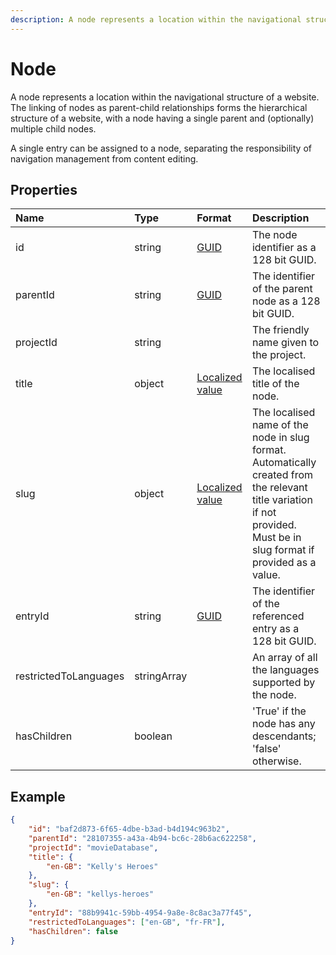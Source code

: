 ```yaml
---
description: A node represents a location within the navigational structure of a website.A single entry can be assigned to a node, separating the responsibility of navigation management from content editing. The linking of nodes as parent-child relationships forms the hierarchical structure of a website, with a node having a single parent and (optionally) multiple child nodes.
---
```


# Node

A node represents a location within the navigational structure of a website. The linking of nodes as parent-child relationships forms the hierarchical structure of a website, with a node having a single parent and (optionally) multiple child nodes.

A single entry can be assigned to a node, separating the responsibility of navigation management from content editing.

## Properties

| Name | Type | Format | Description |
| :------- | :--- | :----- | :---------- |
| id | string | [GUID](https://docs.microsoft.com/en-us/dotnet/api/system.guid) | The node identifier as a 128 bit GUID. |
| parentId | string | [GUID](https://docs.microsoft.com/en-us/dotnet/api/system.guid) | The identifier of the parent node as a 128 bit GUID. |
| projectId | string |  | The friendly name given to the project. |
| title | object | [Localized value](/key-concepts/localization.md) | The localised title of the node. |
| slug | object | [Localized value](/key-concepts/localization.md) | The localised name of the node in slug format. Automatically created from the relevant title variation if not provided. Must be in slug format if provided as a value. |
| entryId | string | [GUID](https://docs.microsoft.com/en-us/dotnet/api/system.guid) | The identifier of the referenced entry as a 128 bit GUID. |
| restrictedToLanguages | stringArray |  | An array of all the languages supported by the node. |
| hasChildren | boolean | | 'True' if the node has any descendants; 'false' otherwise. |

## Example

```json
{
	"id": "baf2d873-6f65-4dbe-b3ad-b4d194c963b2",
	"parentId": "28107355-a43a-4b94-bc6c-28b6ac622258",
	"projectId": "movieDatabase",
	"title": {
		"en-GB": "Kelly's Heroes"
	},
	"slug": {
		"en-GB": "kellys-heroes"
	},
	"entryId": "88b9941c-59bb-4954-9a8e-8c8ac3a77f45",
	"restrictedToLanguages": ["en-GB", "fr-FR"],
	"hasChildren": false
}
```

